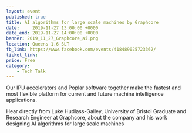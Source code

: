 ```yaml
---
layout: event
published: true
title: AI algorithms for large scale machines by Graphcore
date:     2019-11-27 13:00:00 +0000
date_end: 2019-11-27 14:00:00 +0000
banner: 2019_11_27_Graphcore_ai.png
location: Queens 1.6 SLT
fb_link: https://www.facebook.com/events/418489025723362/
ticket_link:
price: Free
category:
    - Tech Talk
---
```


Our IPU accelerators and Poplar software together make the fastest and most flexible platform for current and future machine intelligence applications.

Hear directly from Luke Hudlass-Galley, University of Bristol Graduate and Research Engineer at Graphcore, about the company and his work designing AI algorithms for large scale machines
